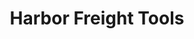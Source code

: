 ---
title: "Harbor Freight Tools"
url: /phoenix/harbor-freight-tools-south-central-avenue/
shop: Eisenwaren
---